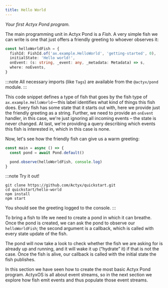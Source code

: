 ```yaml
---
title: Hello World
---
```


_Your first Actyx Pond program._

The main programming unit in Actyx Pond is a _Fish_.
A very simple fish we can write is one that just offers a friendly greeting to whoever observes it:

```typescript
const helloWorldFish = {
  fishId: FishId.of('ax.example.HelloWorld', 'getting-started', 0),
  initialState: 'Hello world!',
  onEvent: (s: string, _event: any, _metadata: Metadata) => s,
  where: noEvents,
}
```

:::note
All necessary imports (like `Tags`) are available from the `@actyx/pond` module.
:::

This code snippet defines a type of fish that goes by the fish type of `ax.example.HelloWorld` — this label identifies
what kind of things this fish does.  Every fish has some state that it starts out with, here we provide just the
friendly greeting as a string.  Further, we need to provide an `onEvent` handler, in this case, we're just ignoring all
incoming events – the state is never changed.  At last, we're providing a query describing which events this fish is
interested in, which in this case is none.

Now, let's see how the friendly fish can give us a warm greeting:

```typescript
const main = async () => {
  const pond = await Pond.default()

  pond.observe(helloWorldFish, console.log)
}
```

:::note Try it out!
```text
git clone https://github.com/Actyx/quickstart.git
cd quickstart/hello-world
npm install
npm start
```
You should see the greeting logged to the console.
:::

To bring a fish to life we need to create a pond in which it can breathe.
Once the pond is created, we can ask the pond to observe our `helloWorldFish`; the second argument is a callback, which
is called with every state update of the fish.

The pond will now take a look to check whether the fish we are asking for is already up and running, and it will wake it
up (“hydrate” it) if that is not the case.  Once the fish is alive, our callback is called with the initial state the
fish publishes.

In this section we have seen how to create the most basic Actyx Pond program.
ActyxOS is all about event streams, so in the next section we explore how fish emit events and thus populate those event streams.
